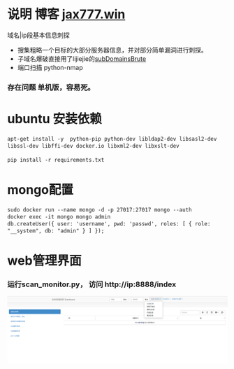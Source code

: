 # 说明  博客 [jax777.win](http://jax777.win)
  域名|ip段基本信息刺探

  - 搜集粗略一个目标的大部分服务器信息，并对部分简单漏洞进行刺探。
  - 子域名爆破直接用了lijiejie的[subDomainsBrute](https://github.com/lijiejie/subDomainsBrute)
  - 端口扫描 python-nmap


  ### 存在问题 单机版，容易死。



# ubuntu 安装依赖
```
apt-get install -y  python-pip python-dev libldap2-dev libsasl2-dev libssl-dev libffi-dev docker.io libxml2-dev libxslt-dev

pip install -r requirements.txt
```

# mongo配置
```
sudo docker run --name mongo -d -p 27017:27017 mongo --auth
docker exec -it mongo mongo admin
db.createUser({ user: 'username', pwd: 'passwd', roles: [ { role: "__system", db: "admin" } ] });
```

# web管理界面


### 运行scan_monitor.py， 访问 http://ip:8888/index

![](./screenshot.png)
